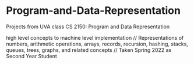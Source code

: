 # Program-and-Data-Representation
Projects from UVA class CS 2150: Program and Data Representation 


high level concepts to machine level implementation //
Representations of numbers, arithmetic operations, arrays, records, recursion, hashing, stacks, queues, trees, graphs, and related concepts //
Taken Spring 2022 as Second Year Student
